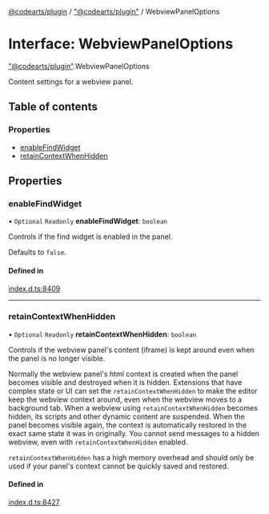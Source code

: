 [@codearts/plugin](../README.md) / ["@codearts/plugin"](../modules/_codearts_plugin_.md) / WebviewPanelOptions

# Interface: WebviewPanelOptions

["@codearts/plugin"](../modules/_codearts_plugin_.md).WebviewPanelOptions

Content settings for a webview panel.

## Table of contents

### Properties

- [enableFindWidget](codearts_plugin_.WebviewPanelOptions.md#enablefindwidget)
- [retainContextWhenHidden](codearts_plugin_.WebviewPanelOptions.md#retaincontextwhenhidden)

## Properties

### enableFindWidget

• `Optional` `Readonly` **enableFindWidget**: `boolean`

Controls if the find widget is enabled in the panel.

Defaults to `false`.

#### Defined in

[index.d.ts:8409](https://github.com/huaweicloud/cloudide-plugin-api/blob/03b481c/index.d.ts#L8409)

___

### retainContextWhenHidden

• `Optional` `Readonly` **retainContextWhenHidden**: `boolean`

Controls if the webview panel's content (iframe) is kept around even when the panel
is no longer visible.

Normally the webview panel's html context is created when the panel becomes visible
and destroyed when it is hidden. Extensions that have complex state
or UI can set the `retainContextWhenHidden` to make the editor keep the webview
context around, even when the webview moves to a background tab. When a webview using
`retainContextWhenHidden` becomes hidden, its scripts and other dynamic content are suspended.
When the panel becomes visible again, the context is automatically restored
in the exact same state it was in originally. You cannot send messages to a
hidden webview, even with `retainContextWhenHidden` enabled.

`retainContextWhenHidden` has a high memory overhead and should only be used if
your panel's context cannot be quickly saved and restored.

#### Defined in

[index.d.ts:8427](https://github.com/huaweicloud/cloudide-plugin-api/blob/03b481c/index.d.ts#L8427)
